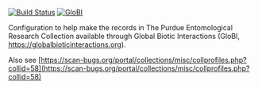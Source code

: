 [![Build Status](https://travis-ci.com/globalbioticinteractions/pu-perc.svg)](https://travis-ci.com/globalbioticinteractions/pu-perc) [![GloBI](http://api.globalbioticinteractions.org/interaction.svg?accordingTo=globi:globalbioticinteractions/pu-perc)](http://globalbioticinteractions.org/?accordingTo=globi:globalbioticinteractions/pu-perc) 


Configuration to help make the records in The Purdue Entomological Research Collection available through Global Biotic Interactions (GloBI, https://globalbioticinteractions.org). 

Also see [https://scan-bugs.org/portal/collections/misc/collprofiles.php?collid=58](https://scan-bugs.org/portal/collections/misc/collprofiles.php?collid=58)
